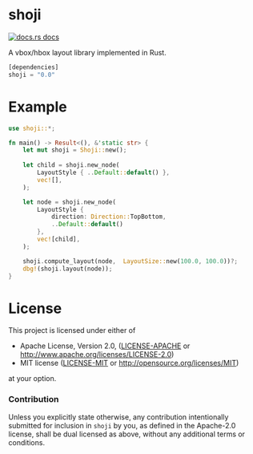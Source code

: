 # shoji

<a href="https://docs.rs/shoji"><img src="https://img.shields.io/badge/docs-latest-blue.svg?style=flat-square" alt="docs.rs docs" /></a>

A vbox/hbox layout library implemented in Rust.

```rust
[dependencies]
shoji = "0.0"
```

# Example

```rust
use shoji::*;

fn main() -> Result<(), &'static str> {
    let mut shoji = Shoji::new();
    
    let child = shoji.new_node(
        LayoutStyle { ..Default::default() },
        vec![],
    );

    let node = shoji.new_node(
        LayoutStyle {
            direction: Direction::TopBottom,
            ..Default::default()
        },
        vec![child],
    );

    shoji.compute_layout(node,  LayoutSize::new(100.0, 100.0))?;
    dbg!(shoji.layout(node));
}
```

# License

This project is licensed under either of

 * Apache License, Version 2.0, ([LICENSE-APACHE](LICENSE-APACHE) or
   http://www.apache.org/licenses/LICENSE-2.0)
 * MIT license ([LICENSE-MIT](LICENSE-MIT) or
   http://opensource.org/licenses/MIT)

at your option.

### Contribution

Unless you explicitly state otherwise, any contribution intentionally submitted
for inclusion in `shoji` by you, as defined in the Apache-2.0 license, shall be
dual licensed as above, without any additional terms or conditions.
